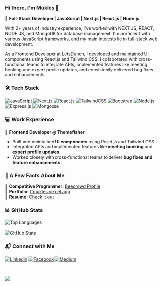### Hi there, I'm Mukles 👋  

🚀 **Full-Stack Developer | JavaScript | Next.js | React.js | Node.js**  


With 2+ years of industry experience, I've worked with NEXT JS, REACT, NODE JS, and MongoDB for database management. I'm proficient with various JavaScript frameworks, and my main interests lie in full-stack web development.

As a Frontend Developer at LetsDunch, I developed and maintained UI components using React.js and Tailwind CSS. I collaborated with cross-functional teams to integrate APIs, implemented features like meeting booking and expert profile updates, and consistently delivered bug fixes and enhancements.

### 🛠️ Tech Stack  
![JavaScript](https://img.shields.io/badge/JavaScript-F7DF1E?style=for-the-badge&logo=javascript&logoColor=black)
![Next.js](https://img.shields.io/badge/Next.js-000000?style=for-the-badge&logo=nextdotjs&logoColor=white)
![React.js](https://img.shields.io/badge/React.Js-23272F?logo=react&logoColor=149ECA&style=for-the-badge)
![TailwindCSS](https://img.shields.io/badge/Tailwind_CSS-07B0CE?style=for-the-badge&logo=tailwind-css&logoColor=white)
![Bootstrap](https://img.shields.io/badge/Bootstrap-563D7C?style=for-the-badge&logo=bootstrap&logoColor=white)
![Node.js](https://img.shields.io/badge/Node.js-43853D?style=for-the-badge&logo=node.js&logoColor=white)
![Express.js](https://img.shields.io/badge/Express.js-292929?logo=express&logoColor=white&style=for-the-badge)
![Mongoose](https://img.shields.io/badge/Mongoose-yellowgreen?style=for-the-badge) 

### 💻 Work Experience  
🔹 **Frontend Developer @ Themefisher**  
- Built and maintained **UI components** using React.js and Tailwind CSS.  
- Integrated APIs and implemented features like **meeting booking** and **expert profile updates**.  
- Worked closely with cross-functional teams to deliver **bug fixes and feature enhancements**.  

### 🌟 A Few Facts About Me  
📌 **Competitive Programmer:** [Beecrowd Profile](https://www.beecrowd.com/@mukles)  
📌 **Portfolio:** [tfmukles.vercel.app](https://tfmukles.vercel.app)  
📌 **Resume:** [Check it out](https://drive.google.com/file/d/1j_2PgME5xOP-zfOGiNRqej2qLFLW5bPk/view?usp=sharing)  

### 📊 GitHub Stats  
![Top Languages](https://github-readme-stats.vercel.app/api/top-langs/?username=mukles&layout=compact&theme=radical)  
<br/>
![GitHub Stats](https://github-readme-stats.vercel.app/api?username=mukles&show_icons=true&theme=radical)  

### 📬 Connect with Me  

[![Linkedin](https://img.shields.io/badge/LinkedIn-0077B5?style=for-the-badge&logo=linkedin&logoColor=white)](https://www.linkedin.com/in/mukles)
[![Facebook](https://img.shields.io/badge/Facebook-1877F2?style=for-the-badge&logo=facebook&logoColor=white)](https://www.facebook.com/mukles.116476)
[![Medium](https://img.shields.io/badge/Medium-black?style=for-the-badge&logo=medium&logoColor=white)](https://medium.com/@mukles)

<br/>
<!-- GitHub Profile Views Counter -->

![](https://komarev.com/ghpvc/?username=mukles)
